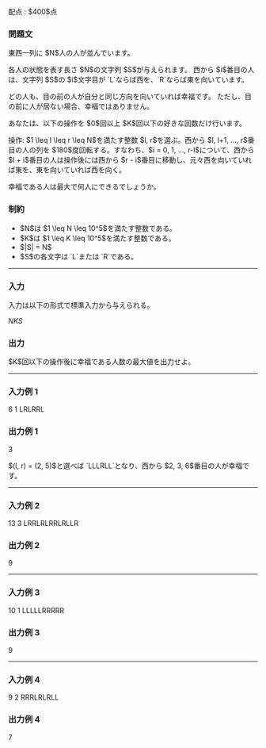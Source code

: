 
<div>

<span>

<span>

<p>
配点 : $400$点
</p>

<div>

<section>

### **問題文**

<p>
東西一列に $N$人の人が並んでいます。
</p>

<p>
各人の状態を表す長さ $N$の文字列 $S$が与えられます。
西から $i$番目の人は、文字列 $S$の $i$文字目が `L`ならば西を、`R`ならば東を向いています。
</p>

<p>
どの人も、目の前の人が自分と同じ方向を向いていれば幸福です。
ただし、目の前に人が居ない場合、幸福ではありません。
</p>

<p>
あなたは、以下の操作を $0$回以上 $K$回以下の好きな回数だけ行います。
</p>

<p>
操作: $1 \leq l \leq r \leq N$を満たす整数 $l, r$を選ぶ。西から $l, l+1, ..., r$番目の人の列を $180$度回転する。すなわち、$i = 0, 1, ..., r-l$について、西から $l + i$番目の人は操作後には西から $r - i$番目に移動し、元々西を向いていれば東を、東を向いていれば西を向く。
</p>

<p>
幸福である人は最大で何人にできるでしょうか。
</p>

</section>

</div>

<div>

<section>

### **制約**

<ul>

<li>
$N$は $1 \leq N \leq 10^5$を満たす整数である。
</li>

<li>
$K$は $1 \leq K \leq 10^5$を満たす整数である。
</li>

<li>
$|S| = N$
</li>

<li>
$S$の各文字は `L`または `R`である。
</li>

</ul>

</section>

</div>

---

<div>

<div>

<section>

### **入力**

<p>
入力は以下の形式で標準入力から与えられる。
</p>

<div>

$N$$K$$S$
</div>

</section>

</div>

<div>

<section>

### **出力**

<p>
$K$回以下の操作後に幸福である人数の最大値を出力せよ。
</p>

</section>

</div>

</div>

---

<div>

<section>

### **入力例 1**

<div>

6 1
LRLRRL

</div>

</section>

</div>

<div>

<section>

### **出力例 1**

<div>

3

</div>

<p>
$(l, r) = (2, 5)$と選べば `LLLRLL`となり、西から $2, 3, 6$番目の人が幸福です。
</p>

</section>

</div>

---

<div>

<section>

### **入力例 2**

<div>

13 3
LRRLRLRRLRLLR

</div>

</section>

</div>

<div>

<section>

### **出力例 2**

<div>

9

</div>

</section>

</div>

---

<div>

<section>

### **入力例 3**

<div>

10 1
LLLLLRRRRR

</div>

</section>

</div>

<div>

<section>

### **出力例 3**

<div>

9

</div>

</section>

</div>

---

<div>

<section>

### **入力例 4**

<div>

9 2
RRRLRLRLL

</div>

</section>

</div>

<div>

<section>

### **出力例 4**

<div>

7

</div>

</section>

</div>

</span>

</span>

</div>
